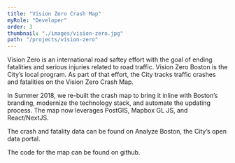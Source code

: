 ```yaml
---
title: "Vision Zero Crash Map"
myRole: "Developer"
order: 3
thumbnail: "./images/vision-zero.jpg"
path: "/projects/vision-zero"
---
```


Vision Zero is an international road saftey effort with the goal of ending fatalities and serious injuries related to road traffic. Vision Zero Boston is the City’s local program. As part of that effort, the City tracks traffic crashes and fatalities on the Vision Zero Crash Map.

In Summer 2018, we re-built the crash map to bring it inline with Boston’s branding, modernize the technology stack, and automate the updating process. The map now leverages PostGIS, Mapbox GL JS, and React/NextJS.

The crash and fatality data can be found on Analyze Boston, the City’s open data portal.

The code for the map can be found on github.